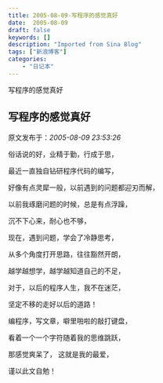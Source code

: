 ```yaml
---
title: 2005-08-09-写程序的感觉真好
date:  2005-08-09
draft: false
keywords: []
description: "Imported from Sina Blog"
tags: ["新浪博客"]
categories: 
    - "日记本"
---
```

写程序的感觉真好
## 写程序的感觉真好

 原文发布于：*2005-08-09 23:53:26*

俗话说的好，业精于勤，行成于思，

 

最近一直独自钻研程序代码的编写，

 

好像有点灵犀一般，以前遇到的问题都迎刃而解，

 

以前我琢磨问题的时候，总是有点浮躁，

 

沉不下心来，耐心也不够，

 

 

现在，遇到问题，学会了冷静思考，

 

从多个角度打开思路，往往豁然开朗，

 

越学越想学，越学越知道自己的不足，

 

对于，以后的程序人生，我不在迷茫，

 

坚定不移的走好以后的道路！

 

编程序，写文章，噼里啪啦的敲打键盘，

 

看着一个一个字符随着我的思维跳跃，

 

那感觉爽呆了， 这就是我的最爱，

 

谨以此文自勉！

 

 


